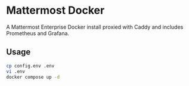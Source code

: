 # Mattermost Docker

A Mattermost Enterprise Docker install proxied with Caddy and includes Prometheus and Grafana.

## Usage

```bash
cp config.env .env
vi .env
docker compose up -d
```
